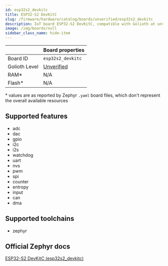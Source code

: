 ```yaml
---
id: esp32s2_devkitc
title: ESP32-S2 DevKitC
slug: /firmware/hardware/catalog/boards/unverified/esp32s2_devkitc
description: IoT board ESP32-S2 DevKitC, compatible with Golioth at unverified level.
image: /img/boards/null
sidebar_class_name: hide-item
---
```


[//]: # (This is an auto-generated file, do not edit! Changes to it will be lost upon re-generation)



|                | Board properties     |
| -------------  | -------------------- |
| Board ID       | `esp32s2_devkitc` |
| Golioth Level  | [Unverified](/firmware/hardware#unverified-boards) |
| RAM*           | N/A |
| Flash*         | N/A |

\* values are as reported by Zephyr `.yaml` board files, which don't represent the overall available resources



## Supported features

* adc
* dac
* gpio
* i2c
* i2s
* watchdog
* uart
* nvs
* pwm
* spi
* counter
* entropy
* input
* can
* dma

## Supported toolchains

* zephyr

## Official Zephyr docs

[ESP32-S2 DevKitC (esp32s2_devkitc)](https://docs.zephyrproject.org/latest/boards/espressif/esp32s2_devkitc/doc/index.html)
